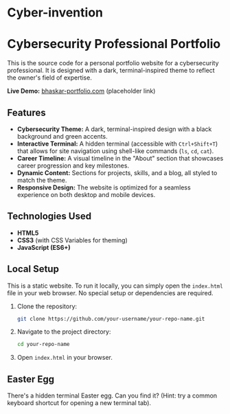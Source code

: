 # Cyber-invention
# Cybersecurity Professional Portfolio

This is the source code for a personal portfolio website for a cybersecurity professional. It is designed with a dark, terminal-inspired theme to reflect the owner's field of expertise.

**Live Demo:** [bhaskar-portfolio.com]((https://bhasher2229.github.io/Cyber-invention/)) (placeholder link)

## Features

*   **Cybersecurity Theme:** A dark, terminal-inspired design with a black background and green accents.
*   **Interactive Terminal:** A hidden terminal (accessible with `Ctrl+Shift+T`) that allows for site navigation using shell-like commands (`ls`, `cd`, `cat`).
*   **Career Timeline:** A visual timeline in the "About" section that showcases career progression and key milestones.
*   **Dynamic Content:** Sections for projects, skills, and a blog, all styled to match the theme.
*   **Responsive Design:** The website is optimized for a seamless experience on both desktop and mobile devices.

## Technologies Used

*   **HTML5**
*   **CSS3** (with CSS Variables for theming)
*   **JavaScript (ES6+)**

## Local Setup

This is a static website. To run it locally, you can simply open the `index.html` file in your web browser. No special setup or dependencies are required.

1.  Clone the repository:
    ```bash
    git clone https://github.com/your-username/your-repo-name.git
    ```
2.  Navigate to the project directory:
    ```bash
    cd your-repo-name
    ```
3.  Open `index.html` in your browser.

## Easter Egg

There's a hidden terminal Easter egg. Can you find it? (Hint: try a common keyboard shortcut for opening a new terminal tab).
